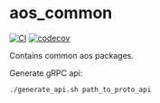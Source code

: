# aos_common

[![CI](https://github.com/aoscloud/aos_common/workflows/CI/badge.svg)](https://github.com/aoscloud/aos_common/actions?query=workflow%3ACI)
[![codecov](https://codecov.io/gh/aoscloud/aos_common/branch/master/graph/badge.svg)](https://codecov.io/gh/aoscloud/aos_common)

Contains common aos packages.

Generate gRPC api:

```bash
./generate_api.sh path_to_proto_api
```